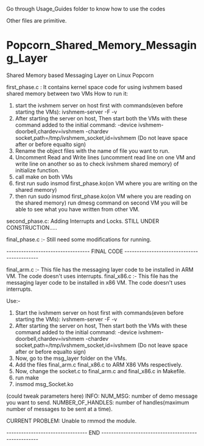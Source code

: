 Go through Usage_Guides folder to know how to use the codes

Other files are primitive.








# Popcorn_Shared_Memory_Messaging_Layer
Shared Memory based Messaging Layer on Linux Popcorn

first_phase.c : It contains kernel space code for using ivshmem based shared memory between two VMs
How to run it:
1. start the ivshmem server on host first with commands(even before starting the VMs): ivshmem-server -F -v
2. After starting the server on host, Then start both the VMs with these command added to the initial command: -device ivshmem-doorbell,chardev=ivshmem -chardev socket,path=/tmp/ivshmem_socket,id=ivshmem (Do not leave space after or before equalto sign)
3. Rename the object files with the name of file you want to run.
4. Uncomment Read and Write lines (uncomment read line on one VM and write line on another so as to check ivshmem shared memory) of initialize function.
5. call make on both VMs
6. first run sudo insmod first_phase.ko(on VM where you are writing on the shared memory)
7. then run sudo insmod first_phase.ko(on VM where you are reading on the shared memory)
run dmesg command on second VM you will be able to see what you have written from other VM.


second_phase.c: Adding Interrupts and Locks. STILL UNDER CONSTRUCTION.....



final_phase.c :- Still need some modifications for running.


----------------------------------  FINAL CODE -------------------------------------------

final_arm.c :- This file has the messaging layer code to be installed in ARM  VM. The code doesn't uses interrupts.
final_x86.c :- This file has the messaging layer code to be installed in x86 VM. The code doesn't uses interrupts.

Use:-

1. Start the ivshmem server on host first with commands(even before starting the VMs): ivshmem-server -F -v
2. After starting the server on host, Then start both the VMs with these command added to the initial command: -device ivshmem-doorbell,chardev=ivshmem -chardev socket,path=/tmp/ivshmem_socket,id=ivshmem (Do not leave space after or before equalto sign)
3. Now, go to the msg_layer folder on the VMs.
4. Add the files final_arm.c final_x86.c to ARM X86 VMs respectively.
5. Now, change the socket.c to final_arm.c and final_x86.c in Makefile.
6. run make
7. insmod msg_Socket.ko

(could tweak parameters here)
INFO:
NUM_MSG: number of demo message you want to send.
NUMBER_OF_HANDLES: number of handles(maximum number of messages to be sent at a time).

CURRENT PROBLEM:
Unable to rmmod the module.


--------------------------------- END ----------------------------------------------------
